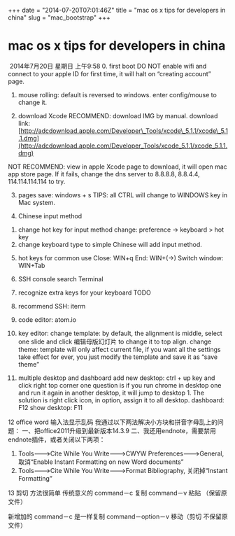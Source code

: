 +++
date = "2014-07-20T07:01:46Z"
title = "mac os x tips for developers in china"
slug = "mac_bootstrap"
+++
# mac os x tips for developers in china
 2014年7月20日 星期日 上午9:58
0. first boot
DO NOT enable wifi and connect to your apple ID for first time, it will halt on “creating account” page. 

1. mouse rolling:
default is reversed to windows. enter config/mouse to change it.

2. download Xcode
RECOMMEND: download IMG by manual. 
download link:
[http://adcdownload.apple.com/Developer\_Tools/xcode\_5.1.1/xcode\_5.1.1.dmg](http://adcdownload.apple.com/Developer_Tools/xcode_5.1.1/xcode_5.1.1.dmg)

NOT RECOMMEND: view in apple Xcode page to download, it will open mac app store page.
If it fails, change the dns server to 8.8.8.8, 8.8.4.4, 114.114.114.114 to try.

3. pages
save: windows + s
TIPS: all CTRL will change to WINDOWS key in Mac system.

4. Chinese input method
1) change hot key for input method change:
preference -\> keyboard \>   hot key
2) change keyboard type to simple Chinese will add input method.

5. hot keys for common use
Close: WIN+q
End: WIN+(-\>)
Switch window: WIN+Tab
6. SSH console
search Terminal 

7. recognize extra keys for your keyboard
TODO

8. recommend SSH: iterm

9. code editor: atom.io

10. key editor:
change template: by default, the alignment is middle, select one slide and click 编辑母版幻灯片 to change it to top align.
change theme: template will only affect current file, if you want all the settings take effect for ever, you just modify the template and save it as “save theme”

11. multiple desktop and dashboard
add new desktop: ctrl + up key and click right top corner
one question is if you run chrome in desktop one and run it again in another desktop, it will jump to desktop 1. The solution is right click icon, in option, assign it to all desktop.
dashboard: F12
show desktop: F11

12 office word
输入法显示乱码
我通过以下两法解决小方块和拼音字母乱上的问题：
一、把office2011升级到最新版本14.3.9
二、我还用endnote，需要禁用endnote插件，或者关闭以下两项：
1. Tools---\>Cite While You Write---\>CWYW Preferences---\>General,取消“Enable Instant Formatting on new Word documents”
2. Tools---\>Cite While You Write---\>Format Bibliography, 关闭掉“Instant Formatting”

13 剪切
方法很简单 
传统意义的 command－c 复制 command－v 粘贴 （保留原文件）

新增加的
command－c 是一样复制 command－option－v 移动（剪切 不保留原文件）
